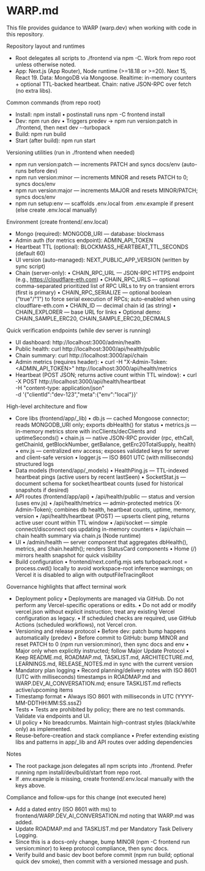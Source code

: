 # WARP.md

This file provides guidance to WARP (warp.dev) when working with code in this repository.

Repository layout and runtimes
- Root delegates all scripts to ./frontend via npm -C. Work from repo root unless otherwise noted.
- App: Next.js (App Router), Node runtime (>=18.18 or >=20). Next 15, React 19. Data: MongoDB via Mongoose. Realtime: in-memory counters + optional TTL-backed heartbeat. Chain: native JSON-RPC over fetch (no extra libs).

Common commands (from repo root)
- Install: npm install
  • postinstall runs npm -C frontend install
- Dev: npm run dev
  • Triggers predev → npm run version:patch in ./frontend, then next dev --turbopack
- Build: npm run build
- Start (after build): npm run start

Versioning utilities (run in ./frontend when needed)
- npm run version:patch — increments PATCH and syncs docs/env (auto-runs before dev)
- npm run version:minor — increments MINOR and resets PATCH to 0; syncs docs/env
- npm run version:major — increments MAJOR and resets MINOR/PATCH; syncs docs/env
- npm run setup:env — scaffolds .env.local from .env.example if present (else create .env.local manually)

Environment (create frontend/.env.local)
- Mongo (required): MONGODB_URI — database: blockmass
- Admin auth (for metrics endpoint): ADMIN_API_TOKEN
- Heartbeat TTL (optional): BLOCKMASS_HEARTBEAT_TTL_SECONDS (default 60)
- UI version (auto-managed): NEXT_PUBLIC_APP_VERSION (written by sync script)
- Chain (server-only):
  • CHAIN_RPC_URL — JSON-RPC HTTPS endpoint (e.g., https://cloudflare-eth.com)
  • CHAIN_RPC_URLS — optional comma-separated prioritized list of RPC URLs to try on transient errors (first is primary)
  • CHAIN_RPC_SERIALIZE — optional boolean ("true"/"1") to force serial execution of RPCs; auto-enabled when using cloudflare-eth.com
  • CHAIN_ID — decimal chain id (as string)
  • CHAIN_EXPLORER — base URL for links
  • Optional demo: CHAIN_SAMPLE_ERC20, CHAIN_SAMPLE_ERC20_DECIMALS

Quick verification endpoints (while dev server is running)
- UI dashboard: http://localhost:3000/admin/health
- Public health: curl http://localhost:3000/api/health/public
- Chain summary: curl http://localhost:3000/api/chain
- Admin metrics (requires header):
  • curl -H "X-Admin-Token: <ADMIN_API_TOKEN>" http://localhost:3000/api/health/metrics
- Heartbeat (POST JSON; returns active count within TTL window):
  • curl -X POST http://localhost:3000/api/health/heartbeat \
      -H "content-type: application/json" \
      -d '{"clientId":"dev-123","meta":{"env":"local"}}'

High-level architecture and flow
- Core libs (frontend/app/_lib)
  • db.js — cached Mongoose connector; reads MONGODB_URI only; exports dbHealth() for status
  • metrics.js — in-memory metrics store with incClients/decClients and uptimeSeconds()
  • chain.js — native JSON-RPC provider (rpc, ethCall, getChainId, getBlockNumber, getBalance, getErc20TotalSupply, health)
  • env.js — centralized env access; exposes validated keys for server and client-safe version
  • logger.js — ISO 8601 UTC (with milliseconds) structured logs
- Data models (frontend/app/_models)
  • HealthPing.js — TTL-indexed heartbeat pings (active users by recent lastSeen)
  • SocketStat.js — document schema for socket/heartbeat counts (used for historical snapshots if desired)
- API routes (frontend/app/api)
  • /api/health/public — status and version (uses env.js)
  • /api/health/metrics — admin-protected metrics (X-Admin-Token); combines db health, heartbeat counts, uptime, memory, version
  • /api/health/heartbeat (POST) — upserts client ping, returns active user count within TTL window
  • /api/socket — simple connect/disconnect ops updating in-memory counters
  • /api/chain — chain health summary via chain.js (Node runtime)
- UI
  • /admin/health — server component that aggregates dbHealth(), metrics, and chain.health(); renders StatusCard components
  • Home (/) mirrors health snapshot for quick visibility
- Build configuration
  • frontend/next.config.mjs sets turbopack.root = process.cwd() locally to avoid workspace-root inference warnings; on Vercel it is disabled to align with outputFileTracingRoot

Governance highlights that affect terminal work
- Deployment policy
  • Deployments are managed via GitHub. Do not perform any Vercel-specific operations or edits.
  • Do not add or modify vercel.json without explicit instruction; treat any existing Vercel configuration as legacy.
  • If scheduled checks are required, use GitHub Actions (scheduled workflows), not Vercel cron.
- Versioning and release protocol
  • Before dev: patch bump happens automatically (predev)
  • Before commit to GitHub: bump MINOR and reset PATCH to 0 (npm run version:minor), then sync docs and env
  • Major only when explicitly instructed; follow Major Update Protocol
  • Keep README.md, ROADMAP.md, TASKLIST.md, ARCHITECTURE.md, LEARNINGS.md, RELEASE_NOTES.md in sync with the current version
- Mandatory plan logging
  • Record planning/delivery notes with ISO 8601 (UTC with milliseconds) timestamps in ROADMAP.md and WARP.DEV_AI_CONVERSATION.md; ensure TASKLIST.md reflects active/upcoming items
- Timestamp format
  • Always ISO 8601 with milliseconds in UTC (YYYY-MM-DDTHH:MM:SS.sssZ)
- Tests
  • Tests are prohibited by policy; there are no test commands. Validate via endpoints and UI.
- UI policy
  • No breadcrumbs. Maintain high-contrast styles (black/white only) as implemented.
- Reuse-before-creation and stack compliance
  • Prefer extending existing libs and patterns in app/_lib and API routes over adding dependencies

Notes
- The root package.json delegates all npm scripts into ./frontend. Prefer running npm install/dev/build/start from repo root.
- If .env.example is missing, create frontend/.env.local manually with the keys above.

Compliance and follow-ups for this change (not executed here)
- Add a dated entry (ISO 8601 with ms) to frontend/WARP.DEV_AI_CONVERSATION.md noting that WARP.md was added.
- Update ROADMAP.md and TASKLIST.md per Mandatory Task Delivery Logging.
- Since this is a docs-only change, bump MINOR (npm -C frontend run version:minor) to keep protocol compliance, then sync docs.
- Verify build and basic dev boot before commit (npm run build; optional quick dev smoke), then commit with a versioned message and push.
